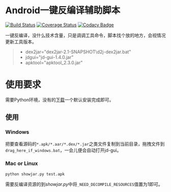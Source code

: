 # Android一键反编译辅助脚本
[![Build Status](https://travis-ci.org/tp7309/AndroidOneKeyDecompiler.svg?branch=master)](https://travis-ci.org/tp7309/AndroidOneKeyDecompiler)
[![Coverage Status](https://coveralls.io/repos/github/tp7309/AndroidOneKeyDecompiler/badge.svg?branch=master)](https://coveralls.io/github/tp7309/AndroidOneKeyDecompiler?branch=master)
[![Codacy Badge](https://api.codacy.com/project/badge/Grade/fd2812cdce5d41cd9f829fbdbe429572)](https://www.codacy.com/app/tp7309/AndroidOneKeyDecompiler?utm_source=github.com&amp;utm_medium=referral&amp;utm_content=tp7309/AndroidOneKeyDecompiler&amp;utm_campaign=Badge_Grade)

一键反编译，没什么技术含量，只是调调工具命令，脚本找个放的地方，会视情况更新工具版本。

> - dex2jar="dex2jar-2.1-SNAPSHOT\d2j-dex2jar.bat"
> - jdgui="jd-gui-1.4.0.jar"
> - apktool="apktool_2.3.0.jar"

# 使用要求
需要Python环境，没有的[下载](https://www.python.org/downloads/)一个默认安装完成即可。

## 使用
### Windows
把要查看源码的`*.apk/*.aar/*.dex/*.jar`之类文件复制到当前目录，拖拽文件到`drag_here_if_windows.bat`，一会儿便会自动打开jd-gui。
### Mac or Linux
```
python showjar.py test.apk
```

需要反编译资源的到*showjar.py*中将`_NEED_DECOMPILE_RESOURCES`值置为1即可。